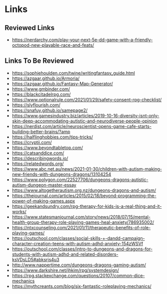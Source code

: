 # Links

## Reviewed Links

- [<a href="https://nerdarchy.com/play-your-next-5e-dd-game-with-a-friendly-octopod-new-playable-race-and-feats/">https://nerdarchy.com/play-your-next-5e-dd-game-with-a-friendly-octopod-new-playable-race-and-feats/</a>](https://nerdarchy.com/play-your-next-5e-dd-game-with-a-friendly-octopod-new-playable-race-and-feats/)

## Links To Be Reviewed

- <a href="https://sophiehoulden.com/twine/writingfantasy_guide.html">https://sophiehoulden.com/twine/writingfantasy_guide.html</a>
- <a href="https://azgaar.github.io/Armoria/">https://azgaar.github.io/Armoria/</a>
- <a href="https://azgaar.github.io/Fantasy-Map-Generator/">https://azgaar.github.io/Fantasy-Map-Generator/</a>
- <a href="https://www.gmbinder.com/">https://www.gmbinder.com/</a>
- <a href="https://blackcitadelrpg.com/">https://blackcitadelrpg.com/</a>
- <a href="https://www.optionalrule.com/2021/01/29/safety-consent-rpg-checklist/">https://www.optionalrule.com/2021/01/29/safety-consent-rpg-checklist/</a>
- <a href="https://slyflourish.com/">https://slyflourish.com/</a>
- <a href="https://snafuy.github.io/samepage2/">https://snafuy.github.io/samepage2/</a>
- <a href="https://www.gamesindustry.biz/articles/2019-10-16-diversity-isnt-only-skin-deep-accommodating-autistic-and-neurodiverse-people-opinion">https://www.gamesindustry.biz/articles/2019-10-16-diversity-isnt-only-skin-deep-accommodating-autistic-and-neurodiverse-people-opinion</a>
- <a href="https://nerdist.com/article/neuroscientist-opens-game-cafe-starts-building-better-brains/?amp">https://nerdist.com/article/neuroscientist-opens-game-cafe-starts-building-better-brains/?amp</a>
- <a href="https://halflinghobbies.com/tips-tricks/">https://halflinghobbies.com/tips-tricks/</a>
- <a href="https://cryptii.com/">https://cryptii.com/</a>
- <a href="https://www.beyondtabletop.com/">https://www.beyondtabletop.com/</a>
- <a href="https://catsanddice.com/">https://catsanddice.com/</a>
- <a href="https://describingwords.io/">https://describingwords.io/</a>
- <a href="https://relatedwords.org/">https://relatedwords.org/</a>
- <a href="https://www.abc.net.au/news/2021-01-30/children-with-autism-making-new-friends-with-dungeons-dragons/13104254">https://www.abc.net.au/news/2021-01-30/children-with-autism-making-new-friends-with-dungeons-dragons/13104254</a>
- <a href="https://www.polygon.com/22527706/dungeons-dragons-autistic-autism-dungeon-master-essay">https://www.polygon.com/22527706/dungeons-dragons-autistic-autism-dungeon-master-essay</a>
- <a href="https://www.altogetherautism.org.nz/dungeons-dragons-and-autism/">https://www.altogetherautism.org.nz/dungeons-dragons-and-autism/</a>
- <a href="https://thejournal.com/articles/2015/02/18/beyond-programming-the-power-of-making-games.aspx">https://thejournal.com/articles/2015/02/18/beyond-programming-the-power-of-making-games.aspx</a>
- <a href="https://geekandsundry.com/rpg-therapy-for-kids-is-a-real-thing-and-it-works/">https://geekandsundry.com/rpg-therapy-for-kids-is-a-real-thing-and-it-works/</a>
- <a href="https://www.statesmanjournal.com/story/news/2018/07/15/mental-health-group-therapy-role-playing-games-heal-anxiety/786935002/">https://www.statesmanjournal.com/story/news/2018/07/15/mental-health-group-therapy-role-playing-games-heal-anxiety/786935002/</a>
- <a href="https://ntxcounseling.com/2021/01/11/therapeutic-benefits-of-role-playing-games/">https://ntxcounseling.com/2021/01/11/therapeutic-benefits-of-role-playing-games/</a>
- <a href="https://outschool.com/classes/social-skills-+-dandd-campaign-character-creation-teens-with-autism-adhd-anxiety-154zWSVf">https://outschool.com/classes/social-skills-+-dandd-campaign-character-creation-teens-with-autism-adhd-anxiety-154zWSVf</a>
- <a href="https://outschool.com/classes/intro-to-dungeons-and-dragons-for-students-with-autism-adhd-and-related-disorders-ksVDsLD5#abksrjs4u3">https://outschool.com/classes/intro-to-dungeons-and-dragons-for-students-with-autism-adhd-and-related-disorders-ksVDsLD5#abksrjs4u3</a>
- <a href="http://www.nappertime.com/dungeons-dragons-gaming-autism/">http://www.nappertime.com/dungeons-dragons-gaming-autism/</a>
- https://www.darkshire.net/jhkim/rpg/systemdesign/
- https://rpg.stackexchange.com/questions/20107/common-dice-mechanics
- https://mythcreants.com/blog/six-fantastic-roleplaying-mechanics/
